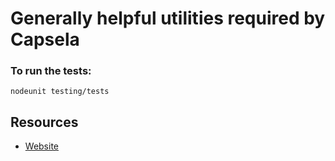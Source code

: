Generally helpful utilities required by Capsela
===

### To run the tests:

    nodeunit testing/tests

Resources
---
  - [Website](http://www.capsela.org)
